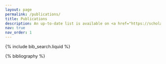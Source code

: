 ```yaml
---
layout: page
permalink: /publications/
title: Publications
description: An up-to-date list is available on <a href="https://scholar.google.com/citations?hl=en&user=Jp41q6AAAAAJ" target="_blank">Google Scholar</a>.
nav: true
nav_order: 1
---
```


<!-- _pages/publications.md -->

<!-- Bibsearch Feature -->

{% include bib_search.liquid %}

<div class="publications">

{% bibliography %}

</div>
